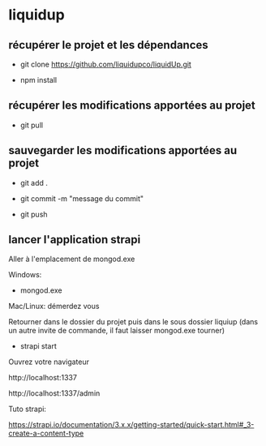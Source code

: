 # liquidup

## récupérer le projet et les dépendances

- git clone https://github.com/liquidupco/liquidUp.git

- npm install

## récupérer les modifications apportées au projet

- git pull

## sauvegarder les modifications apportées au projet

- git add .

- git commit -m "message du commit"

- git push

## lancer l'application strapi

Aller à l'emplacement de mongod.exe

Windows:
- mongod.exe

Mac/Linux: démerdez vous

Retourner dans le dossier du projet puis dans le sous dossier liquiup (dans un autre invite de commande, il faut laisser mongod.exe tourner)
- strapi start

Ouvrez votre navigateur

http://localhost:1337

http://localhost:1337/admin

Tuto strapi:

https://strapi.io/documentation/3.x.x/getting-started/quick-start.html#_3-create-a-content-type